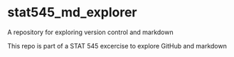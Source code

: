# stat545_md_explorer

A repository for exploring version control and markdown

This repo is part of a STAT 545 excercise to explore GitHub and markdown

